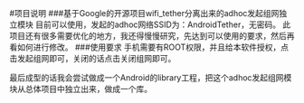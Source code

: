 #项目说明
###基于Google的开源项目wifi_tether分离出来的adhoc发起组网独立模块
目前可以使用，发起的adhoc网络SSID为：AndroidTether，无密码。
此项目还有很多需要优化的地方，我还得慢慢研究，先达到可以使用的要求，然后再看如何进行修改。
###使用要求
手机需要有ROOT权限，并且给本软件授权，点击发起组网即可，关闭的话点击关闭组网即可。

最后成型的话我会尝试做成一个Android的library工程，把这个adhoc发起组网模块从总体项目中独立出来，做成一个库。